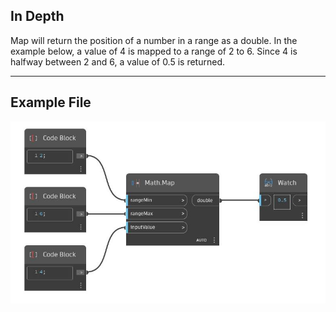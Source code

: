 ## In Depth
Map will return the position of a number in a range as a double. In the example below, a value of 4 is mapped to a range of 2 to 6. Since 4 is halfway between 2 and 6, a value of 0.5 is returned.
___
## Example File

![Map](./DSCore.Math.Map_img.jpg)

